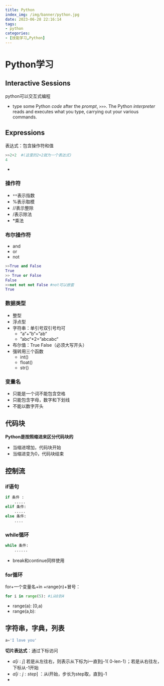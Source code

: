 ```yaml
---
title: Python
index_img: /img/banner/python.jpg
date: 2023-06-28 22:16:14
tags:
- python
categories:
- [技能学习,Python]
---
```


# Python学习

## Interactive Sessions

python可以交互式编程

* type some Python *code* after the *prompt*, `>>>`. The Python *interpreter* reads and executes what you type, carrying out your various commands.

## Expressions

表达式：包含操作符和值 

```python
>>2+2  #(这里的2+2就为一个表达式)
4
```

*  

### 操作符

* `**`表示指数
* %表示取模
* //表示整除
* /表示除法
* *乘法

### 布尔操作符

* and
* or
* not

```Python
>>True and False
True
>> True or False
False
>>not not not False #not可以嵌套
True
```

### 数据类型

* 整型
* 浮点型
* 字符串：单引号双引号均可
  * “a“+”b“=”ab“
  * ”abc“*2=”abcabc“
* 布尔值：True False（必须大写开头）
* 强转用三个函数
  * int()
  * float()
  * str()

### 变量名

* 只能是一个词不能包含空格
* 只能包含字母，数字和下划线
* 不能以数字开头

## 代码块

**Python是按照缩进来区分代码块的**

* 当缩进增加，代码块开始
* 当缩进变为0，代码块结束

## 控制流

### if语句

```python
if 条件 :
	.....
elif 条件:
	.....
else 条件:
	....
```

### while循环

```python
while 条件:
	......
```

* break和continue同样使用

### for循环

for+一个变量名+in +range(n)+冒号：

```python
for i in range(5): #i从0到4
```

* range(a):  [0,a)
* range(a,b): 

## 字符串，字典，列表

```python
a='I love you'
```

**切片表达式**：通过下标访问

* $a[i:j]$ 若是从左往右，则表示从下标为i一直到j-1( 0-len-1）；若是从右往左，下标从-1开始
* $a[i:j:step]$ ：从i开始，步长为step取，直到j-1
* 
